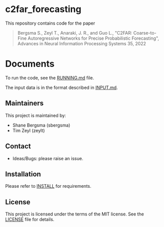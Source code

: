# c2far_forecasting

This repository contains code for the paper

> Bergsma S., Zeyl T., Anaraki, J. R., and Guo L., "C2FAR: Coarse-to-Fine Autoregressive Networks for Precise Probabilistic Forecasting", Advances in Neural Information Processing Systems 35, 2022

# Documents

To run the code, see the [RUNNING.md](RUNNING.md) file.

The input data is in the format described in [INPUT.md](INPUT.md).

## Maintainers

This project is maintained by:

* Shane Bergsma (sbergsma)
* Tim Zeyl (zeylt)

## Contact

* Ideas/Bugs: please raise an issue.

## Installation

Please refer to [INSTALL](INSTALL.md) for requirements.

## License

This project is licensed under the terms of the MIT license. See the [LICENSE](LICENSE) file for details.
